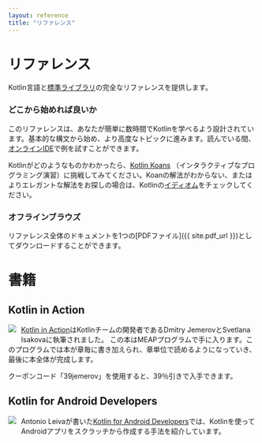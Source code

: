 ```yaml
---
layout: reference
title: "リファレンス"
---
```


<!--original
---
layout: reference
title: "Reference"
---
-->

# リファレンス

<!--original
# Reference
-->

Kotlin言語と[標準ライブラリ](/api/latest/jvm/stdlib/index.html)の完全なリファレンスを提供します。

<!--original
Provides a complete reference to the Kotlin language and the [standard library](/api/latest/jvm/stdlib/index.html).
-->

### どこから始めれば良いか

<!--original
### Where to Begin
-->

このリファレンスは、あなたが簡単に数時間でKotlinを学べるよう設計されています。基本的な構文から始め、より高度なトピックに進みます。読んでいる間、[オンラインIDE](http://try.kotlinlang.org/)で例を試すことができます。

<!--original
This reference is designed for you to easily learn Kotlin in a matter of hours.
Start with the [basic syntax](basic-syntax.html), then proceed to more advanced topics.
While reading, you can try out the examples in the [online IDE](http://try.kotlinlang.org/).
-->

Kotlinがどのようなものかわかったら、[Kotlin Koans](/docs/tutorials/koans.html) （インタラクティブなプログラミング演習）に挑戦してみてください。Koanの解法がわからない、またはよりエレガントな解法をお探しの場合は、Kotlinの[イディオム](idioms.html)をチェックしてください。

<!--original
Once you get an idea of what Kotlin looks like, try yourself in solving some [Kotlin Koans](/docs/tutorials/koans.html) - interactive programming exercises.
If you are not sure how to solve a Koan, or you're looking for a more elegant solution, check out [Kotlin idioms](idioms.html).
-->


### オフラインブラウズ
リファレンス全体のドキュメントを1つの[PDFファイル]({{ site.pdf_url }})としてダウンロードすることができます。

<!--original
### Browse offline
You can download the entire reference documentation as a single [PDF file]({{ site.pdf_url }}).
-->

# 書籍

<!--original
# Books
-->

## Kotlin in Action

<!--original
## Kotlin in Action
-->

   <a href="https://manning.com/books/kotlin-in-action"><img src="{{ site.baseurl }}/assets/images/Jemerov-Kotlin-MEAP-HI.png" style="float: left; margin-right: 10px; margin-bottom: 10px;"></a>

<!--original
   <a href="https://manning.com/books/kotlin-in-action"><img src="{{ site.baseurl }}/assets/images/Jemerov-Kotlin-MEAP-HI.png" style="float: left; margin-right: 10px; margin-bottom: 10px;"></a>
-->

[Kotlin in Action](https://manning.com/books/kotlin-in-action)はKotlinチームの開発者であるDmitry JemerovとSvetlana Isakovaに執筆されました。 
この本はMEAPプログラムで手に入ります。このプログラムでは本が章毎に書き加えられ、章単位で読めるようになっていき、最後に本全体が完成します。

<!--original
[Kotlin in Action](https://manning.com/books/kotlin-in-action) is a book on Kotlin being written by Dmitry Jemerov and Svetlana Isakova,
developers on the Kotlin team. The book is currently available through the MEAP program, which allows you to read the book
chapter-by-chapter while it is being written and get the final book when it is finished.
-->

クーポンコード「39jemerov」を使用すると、39％引きで入手できます。

<!--original
Use the coupon code '39jemerov' to get a 39% discount code on the book.
-->

<h2 style="clear: left">Kotlin for Android Developers</h2>

<!--original
<h2 style="clear: left">Kotlin for Android Developers</h2>
-->

  <a href="https://leanpub.com/kotlin-for-android-developers"><img src="{{ site.baseurl }}/assets/images/kotlin-for-android-developers.png" style="float: left; margin-right: 10px; margin-bottom: 10px;"></a>

<!--original
  <a href="https://leanpub.com/kotlin-for-android-developers"><img src="{{ site.baseurl }}/assets/images/kotlin-for-android-developers.png" style="float: left; margin-right: 10px; margin-bottom: 10px;"></a>
-->

Antonio Leivaが書いた[Kotlin for Android Developers](https://leanpub.com/kotlin-for-android-developers)では、Kotlinを使ってAndroidアプリをスクラッチから作成する手法を紹介しています。

<!--original
[Kotlin for Android Developers](https://leanpub.com/kotlin-for-android-developers) is a book by Antonio Leiva showing
how Kotlin can be used for creating an Android application from scratch.
-->

<script src="http://code.jquery.com/jquery-1.11.0.min.js"></script>
<script>
$(function() {
  $("*").contents().filter(function() {
    return this.nodeType==8 && this.nodeValue.match(/^original/);
  }).each(function(i, e) {
    var tooltips = e.nodeValue.replace(/^original *[\n\r]|[\n\r]$/g, '');
    $(this).prev().attr('title', tooltips);
  });
});
</script>
